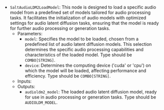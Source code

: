 - `SaltAudioLDM2LoadModel`: This node is designed to load a specific audio model from a predefined set of models tailored for audio processing tasks. It facilitates the initialization of audio models with optimized settings for audio latent diffusion tasks, ensuring that the model is ready for further audio processing or generation tasks.
    - Parameters:
        - `model`: Specifies the model to be loaded, chosen from a predefined list of audio latent diffusion models. This selection determines the specific audio processing capabilities and characteristics of the loaded model. Type should be `COMBO[STRING]`.
        - `device`: Determines the computing device ('cuda' or 'cpu') on which the model will be loaded, affecting performance and efficiency. Type should be `COMBO[STRING]`.
    - Inputs:
    - Outputs:
        - `audioldm2_model`: The loaded audio latent diffusion model, ready for use in audio processing or generation tasks. Type should be `AUDIOLDM_MODEL`.
